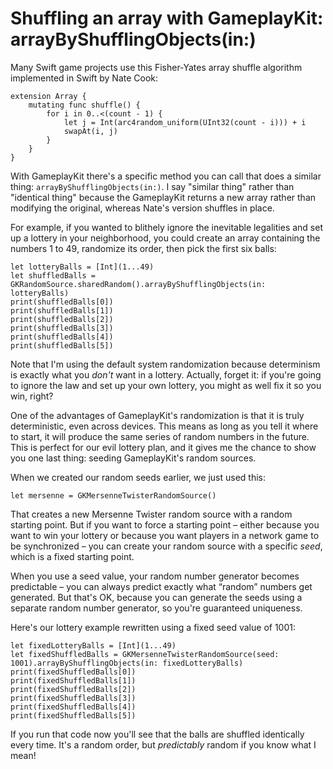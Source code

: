 # Shuffling an array with GameplayKit: arrayByShufflingObjects(in:)

Many Swift game projects use this Fisher-Yates array shuffle algorithm implemented in Swift by Nate Cook:

    extension Array {
        mutating func shuffle() {
            for i in 0..<(count - 1) {
                let j = Int(arc4random_uniform(UInt32(count - i))) + i
                swapAt(i, j)
            }
        }
    }

With GameplayKit there's a specific method you can call that does a similar thing: `arrayByShufflingObjects(in:)`. I say "similar thing" rather than "identical thing" because the GameplayKit returns a new array rather than modifying the original, whereas Nate's version shuffles in place.

For example, if you wanted to blithely ignore the inevitable legalities and set up a lottery in your neighborhood, you could create an array containing the numbers 1 to 49, randomize its order, then pick the first six balls:

    let lotteryBalls = [Int](1...49)
    let shuffledBalls = GKRandomSource.sharedRandom().arrayByShufflingObjects(in: lotteryBalls)
    print(shuffledBalls[0])
    print(shuffledBalls[1])
    print(shuffledBalls[2])
    print(shuffledBalls[3])
    print(shuffledBalls[4])
    print(shuffledBalls[5])

Note that I'm using the default system randomization because determinism is exactly what you *don't* want in a lottery. Actually, forget it: if you're going to ignore the law and set up your own lottery, you might as well fix it so you win, right?

One of the advantages of GameplayKit's randomization is that it is truly deterministic, even across devices. This means as long as you tell it where to start, it will produce the same series of random numbers in the future. This is perfect for our evil lottery plan, and it gives me the chance to show you one last thing: seeding GameplayKit's random sources.

When we created our random seeds earlier, we just used this:

    let mersenne = GKMersenneTwisterRandomSource()

That creates a new Mersenne Twister random source with a random starting point. But if you want to force a starting point – either because you want to win your lottery or because you want players in a network game to be synchronized – you can create your random source with a specific *seed*, which is a fixed starting point.

When you use a seed value, your random number generator becomes predictable – you can always predict exactly what “random” numbers get generated. But that's OK, because you can generate the seeds using a separate random number generator, so you're guaranteed uniqueness.

Here's our lottery example rewritten using a fixed seed value of 1001:

    let fixedLotteryBalls = [Int](1...49)
    let fixedShuffledBalls = GKMersenneTwisterRandomSource(seed: 1001).arrayByShufflingObjects(in: fixedLotteryBalls)
    print(fixedShuffledBalls[0])
    print(fixedShuffledBalls[1])
    print(fixedShuffledBalls[2])
    print(fixedShuffledBalls[3])
    print(fixedShuffledBalls[4])
    print(fixedShuffledBalls[5])

If you run that code now you'll see that the balls are shuffled identically every time. It's a random order, but *predictably* random if you know what I mean!
